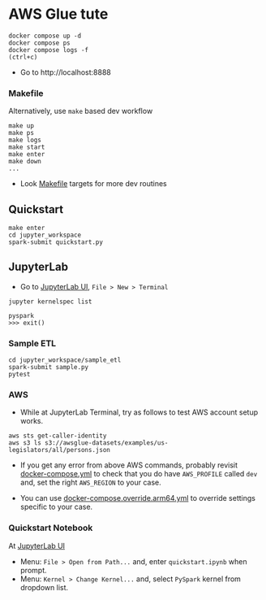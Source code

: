 # AWS Glue tute

```
docker compose up -d
docker compose ps
docker compose logs -f
(ctrl+c)
```
- Go to http://localhost:8888

### Makefile

Alternatively, use `make` based dev workflow

```
make up
make ps
make logs
make start
make enter
make down
...
```
- Look [Makefile](Makefile) targets for more dev routines

## Quickstart

```
make enter
cd jupyter_workspace
spark-submit quickstart.py
```

## JupyterLab

- Go to [JupyterLab UI](http://localhost:8888/lab), `File > New > Terminal`

```
jupyter kernelspec list
```

```
pyspark
>>> exit()
```

### Sample ETL

```
cd jupyter_workspace/sample_etl
spark-submit sample.py
pytest
```

### AWS

- While at JupyterLab Terminal, try as follows to test AWS account setup works.

```
aws sts get-caller-identity
aws s3 ls s3://awsglue-datasets/examples/us-legislators/all/persons.json
```

- If you get any error from above AWS commands, probably revisit [docker-compose.yml](docker-compose.yml) to check that you do have `AWS_PROFILE` called `dev` and, set the right `AWS_REGION` to your case.

- You can use [docker-compose.override.arm64.yml](docker-compose.override.arm64.yml) to override settings specific to your case.


### Quickstart Notebook

At [JupyterLab UI](http://localhost:8888/lab)

- Menu: `File > Open from Path...` and, enter `quickstart.ipynb` when prompt.
- Menu: `Kernel > Change Kernel...` and, select `PySpark` kernel from dropdown list.

